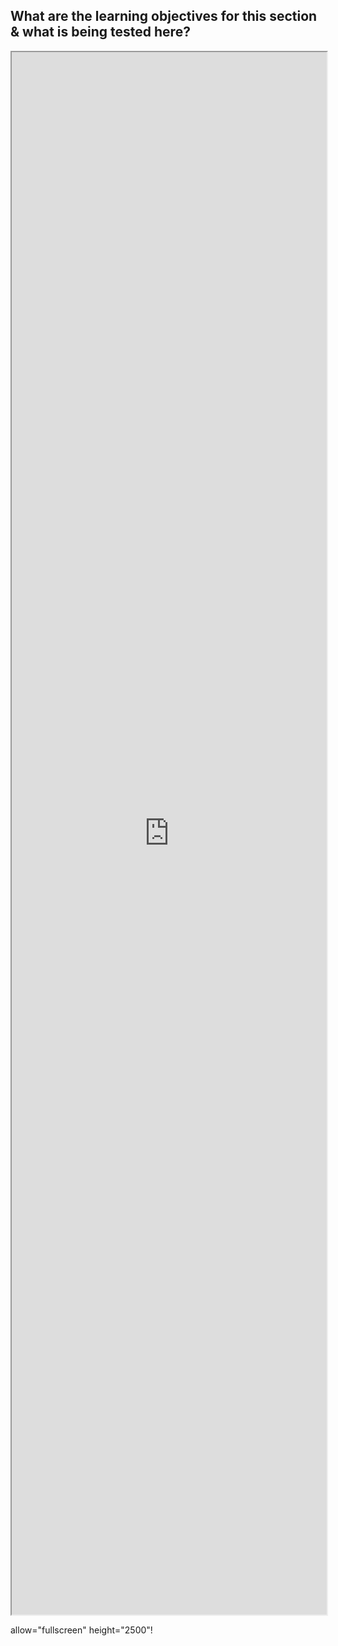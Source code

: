 ## What are the learning objectives for this section & what is being tested here?


<iframe src="https://cambiotraining.github.io/IntroR-April2020/03-tidyverse.html#pipes" 
  width="100%" height="2500" allow="fullscreen" title="R-Intro course-Pipes"></iframe>


  allow="fullscreen" height="2500"!
